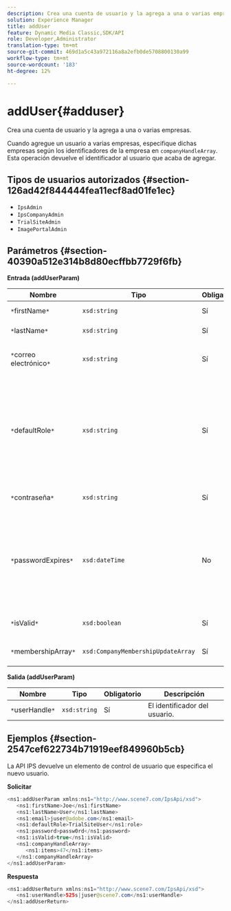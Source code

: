 ```yaml
---
description: Crea una cuenta de usuario y la agrega a una o varias empresas.
solution: Experience Manager
title: addUser
feature: Dynamic Media Classic,SDK/API
role: Developer,Administrator
translation-type: tm+mt
source-git-commit: 469d1a5c43a972116a8a2efb0de5708800130a99
workflow-type: tm+mt
source-wordcount: '183'
ht-degree: 12%

---
```



# addUser{#adduser}

Crea una cuenta de usuario y la agrega a una o varias empresas.

Cuando agregue un usuario a varias empresas, especifique dichas empresas según los identificadores de la empresa en `companyHandleArray`. Esta operación devuelve el identificador al usuario que acaba de agregar.

## Tipos de usuarios autorizados {#section-126ad42f844444fea11ecf8ad01fe1ec}

* `IpsAdmin`
* `IpsCompanyAdmin`
* `TrialSiteAdmin`
* `ImagePortalAdmin`

## Parámetros {#section-40390a512e314b8d80ecffbb7729f6fb}

**Entrada (addUserParam)**

| Nombre | Tipo | Obligatorio | Descripción |
|---|---|---|---|
| `*`firstName`*` | `xsd:string` | Sí | El nombre del usuario. |
| `*`lastName`*` | `xsd:string` | Sí | El apellido del usuario. |
| `*`correo electrónico`*` | `xsd:string` | Sí | La dirección de correo electrónico del usuario. |
| `*`defaultRole`*` | `xsd:string` | Sí | Establece la función de un usuario en cada empresa a la que pertenece. No obstante, tenga en cuenta que la función `IpsAdmin` anula otras configuraciones por empresa. |
| `*`contraseña`*` | `xsd:string` | Sí | Establece la contraseña del usuario |
| `*`passwordExpires`*` | `xsd:dateTime` | No | Establece el periodo de caducidad de la contraseña. Proporcione la zona horaria al pasar la solicitud. Las zonas horarias se ajustan a la hora central. |
| `*`isValid`*` | `xsd:boolean` | Sí | Determina si el usuario es válido. |
| `*`membershipArray`*` | `xsd:CompanyMembershipUpdateArray` | Sí | Matriz de controladores de empresa. |

**Salida (addUserParam)**

| Nombre | Tipo | Obligatorio | Descripción |
|---|---|---|---|
| `*`userHandle`*` | `xsd:string` | Sí | El identificador del usuario. |

## Ejemplos {#section-2547cef622734b71919eef849960b5cb}

La API IPS devuelve un elemento de control de usuario que especifica el nuevo usuario.

**Solicitar**

```java
<ns1:addUserParam xmlns:ns1="http://www.scene7.com/IpsApi/xsd">
   <ns1:firstName>Joe</ns1:firstName>
   <ns1:lastName>User</ns1:lastName>
   <ns1:email>juser@adobe.com</ns1:email>
   <ns1:defaultRole>TrialSiteUser</ns1:role>
   <ns1:password>passw0rd</ns1:password>
   <ns1:isValid>true</ns1:isValid>
   <ns1:companyHandleArray>
      <ns1:items>47</ns1:items>
   </ns1:companyHandleArray>
</ns1:addUserParam>
```

**Respuesta**

```java
<ns1:addUserReturn xmlns:ns1="http://www.scene7.com/IpsApi/xsd">
   <ns1:userHandle>525s|juser@scene7.com</ns1:userHandle>
</ns1:addUserReturn>
```

